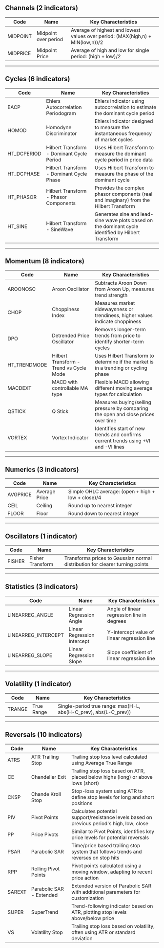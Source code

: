 
## Channels (2 indicators)

| Code | Name | Key Characteristics |
|------|------|---------------------|
| MIDPOINT | Midpoint over period | Average of highest and lowest values over period: (MAX(high,n) + MIN(low,n))/2 |
| MIDPRICE | Midpoint Price | Average of high and low for single period: (high + low)/2 |

---

## Cycles (6 indicators)

| Code | Name | Key Characteristics |
|------|------|---------------------|
| EACP | Ehlers Autocorrelation Periodogram | Ehlers indicator using autocorrelation to estimate the dominant cycle period |
| HOMOD | Homodyne Discriminator | Ehlers indicator designed to measure the instantaneous frequency of market cycles |
| HT_DCPERIOD | Hilbert Transform - Dominant Cycle Period | Uses Hilbert Transform to measure the dominant cycle period in price data |
| HT_DCPHASE | Hilbert Transform - Dominant Cycle Phase | Uses Hilbert Transform to measure the phase of the dominant cycle |
| HT_PHASOR | Hilbert Transform - Phasor Components | Provides the complex phasor components (real and imaginary) from the Hilbert Transform |
| HT_SINE | Hilbert Transform - SineWave | Generates sine and lead-sine wave plots based on the dominant cycle identified by Hilbert Transform |

---

## Momentum (8 indicators)

| Code | Name | Key Characteristics |
|------|------|---------------------|
| AROONOSC | Aroon Oscillator | Subtracts Aroon Down from Aroon Up, measures trend strength |
| CHOP | Choppiness Index | Measures market sidewaysness or trendiness, higher values indicate choppiness |
| DPO | Detrended Price Oscillator | Removes longer-term trends from price to identify shorter-term cycles |
| HT_TRENDMODE | Hilbert Transform - Trend vs Cycle Mode | Uses Hilbert Transform to determine if the market is in a trending or cycling phase |
| MACDEXT | MACD with controllable MA type | Flexible MACD allowing different moving average types for calculation |
| QSTICK | Q Stick | Measures buying/selling pressure by comparing the open and close prices over time |
| VORTEX | Vortex Indicator | Identifies start of new trends and confirms current trends using +VI and -VI lines |

---

## Numerics (3 indicators)

| Code | Name | Key Characteristics |
|------|------|---------------------|
| AVGPRICE | Average Price | Simple OHLC average: (open + high + low + close)/4 |
| CEIL | Ceiling | Round up to nearest integer |
| FLOOR | Floor | Round down to nearest integer |

---

## Oscillators (1 indicator)

| Code | Name | Key Characteristics |
|------|------|---------------------|
| FISHER | Fisher Transform | Transforms prices to Gaussian normal distribution for clearer turning points |

---

## Statistics (3 indicators)

| Code | Name | Key Characteristics |
|------|------|---------------------|
| LINEARREG_ANGLE | Linear Regression Angle | Angle of linear regression line in degrees |
| LINEARREG_INTERCEPT | Linear Regression Intercept | Y-intercept value of linear regression line |
| LINEARREG_SLOPE | Linear Regression Slope | Slope coefficient of linear regression line |

---

## Volatility (1 indicator)

| Code | Name | Key Characteristics |
|------|------|---------------------|
| TRANGE | True Range | Single-period true range: max(H-L, abs(H-C_prev), abs(L-C_prev)) |

---

## Reversals (10 indicators)

| Code | Name | Key Characteristics |
|------|------|---------------------|
| ATRS | ATR Trailing Stop | Trailing stop loss level calculated using Average True Range |
| CE | Chandelier Exit | Trailing stop loss based on ATR, placed below highs (long) or above lows (short) |
| CKSP | Chande Kroll Stop | Stop-loss system using ATR to define stop levels for long and short positions |
| PIV | Pivot Points | Calculates potential support/resistance levels based on previous period's high, low, close |
| PP | Price Pivots | Similar to Pivot Points, identifies key price levels for potential reversals |
| PSAR | Parabolic SAR | Time/price based trailing stop system that follows trends and reverses on stop hits |
| RPP | Rolling Pivot Points | Pivot points calculated using a moving window, adapting to recent price action |
| SAREXT | Parabolic SAR - Extended | Extended version of Parabolic SAR with additional parameters for customization |
| SUPER | SuperTrend | Trend-following indicator based on ATR, plotting stop levels above/below price |
| VS | Volatility Stop | Trailing stop loss based on volatility, often using ATR or standard deviation |
